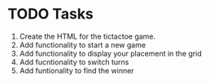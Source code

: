 # TODO Tasks

1. Create the HTML for the tictactoe game.
2. Add functionality to start a new game
3. Add functionality to display your placement in the grid
4. Add fucntionality to switch turns
5. Add funtionality to find the winner
